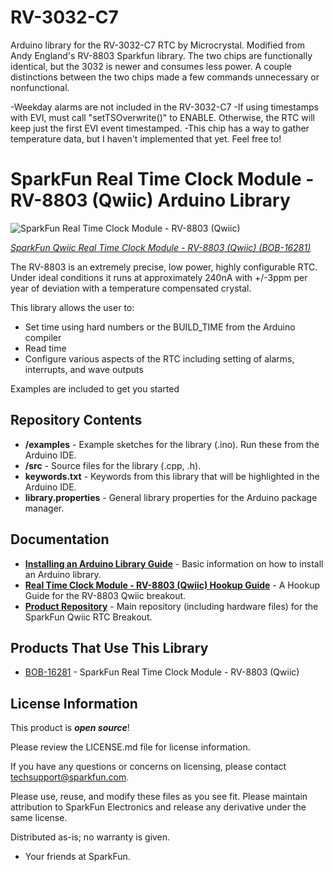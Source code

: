 # RV-3032-C7
Arduino library for the RV-3032-C7 RTC by Microcrystal. Modified from Andy England's RV-8803 Sparkfun library. The two chips are functionally identical, but the 3032 is newer and consumes less power. A couple distinctions between the two chips made a few commands unnecessary or nonfunctional.

-Weekday alarms are not included in the RV-3032-C7
-If using timestamps with EVI, must call "setTSOverwrite()" to ENABLE. Otherwise, the RTC will keep just the first EVI event timestamped.
-This chip has a way to gather temperature data, but I haven't implemented that yet. Feel free to!

SparkFun Real Time Clock Module - RV-8803 (Qwiic) Arduino Library
========================================

![SparkFun Real Time Clock Module - RV-8803 (Qwiic)](https://cdn.sparkfun.com/assets/parts/1/4/9/6/8/16281-SparkFun_Real_Time_Clock_Module_-_RV-8803__Qwiic_-01.jpg)

[*SparkFun Qwiic Real Time Clock Module - RV-8803 (Qwiic) (BOB-16281)*](https://www.sparkfun.com/products/16281)

The RV-8803 is an extremely precise, low power, highly configurable RTC. Under ideal conditions it runs at approximately 240nA with +/-3ppm per year of deviation with a temperature compensated crystal.

This library allows the user to:

* Set time using hard numbers or the BUILD_TIME from the Arduino compiler
* Read time
* Configure various aspects of the RTC including setting of alarms, interrupts, and wave outputs

Examples are included to get you started

Repository Contents
-------------------

* **/examples** - Example sketches for the library (.ino). Run these from the Arduino IDE. 
* **/src** - Source files for the library (.cpp, .h).
* **keywords.txt** - Keywords from this library that will be highlighted in the Arduino IDE. 
* **library.properties** - General library properties for the Arduino package manager. 

Documentation
--------------
* **[Installing an Arduino Library Guide](https://learn.sparkfun.com/tutorials/installing-an-arduino-library)** - Basic information on how to install an Arduino library.
* **[Real Time Clock Module - RV-8803 (Qwiic) Hookup Guide](https://learn.sparkfun.com/tutorials/real-time-clock-module---rv-8803-qwiic-hookup-guide)** - A Hookup Guide for the RV-8803 Qwiic breakout.
* **[Product Repository](https://github.com/sparkfun/Qwiic_Real_Time_Clock_RV-8803)** - Main repository (including hardware files) for the SparkFun Qwiic RTC Breakout.

Products That Use This Library 
---------------------------------
* [BOB-16281](https://www.sparkfun.com/products/16281) - SparkFun Real Time Clock Module - RV-8803 (Qwiic)

License Information
-------------------

This product is _**open source**_! 

Please review the LICENSE.md file for license information. 

If you have any questions or concerns on licensing, please contact techsupport@sparkfun.com.

Please use, reuse, and modify these files as you see fit. Please maintain attribution to SparkFun Electronics and release any derivative under the same license.

Distributed as-is; no warranty is given.

- Your friends at SparkFun.
